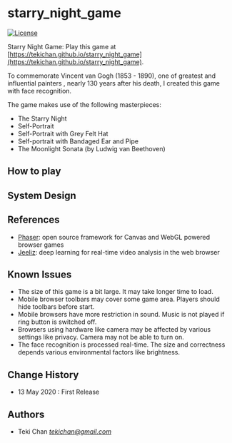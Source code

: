 # starry_night_game
[![License](https://img.shields.io/badge/license-MIT-green.svg)](/LICENSE) 

Starry Night Game: Play this game at [https://tekichan.github.io/starry_night_game](https://tekichan.github.io/starry_night_game).

To commemorate Vincent van Gogh (1853 - 1890), one of greatest and influential painters
, nearly 130 years after his death, I created this game with face recognition. 

The game makes use of the following masterpieces:
- The Starry Night
- Self-Portrait
- Self-Portrait with Grey Felt Hat
- Self-portrait with Bandaged Ear and Pipe
- The Moonlight Sonata (by Ludwig van Beethoven)

## How to play

## System Design

## References
- [Phaser](https://phaser.io/): open source framework for Canvas and WebGL powered browser games
- [Jeeliz](https://jeeliz.com/): deep learning for real-time video analysis in the web browser

## Known Issues
- The size of this game is a bit large. It may take longer time to load.
- Mobile browser toolbars may cover some game area. Players should hide toolbars before start.
- Mobile browsers have more restriction in sound. Music is not played if ring button is switched off.
- Browsers using hardware like camera may be affected by various settings like privacy. Camera may not be able to turn on.
- The face recognition is processed real-time. The size and correctness depends various environmental factors like brightness.

## Change History
- 13 May 2020 : First Release

## Authors
- Teki Chan *tekichan@gmail.com*